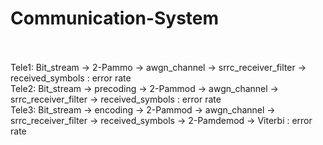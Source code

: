 # Communication-System
<br />
<br />Tele1: Bit_stream -> 2-Pammo -> awgn_channel -> srrc_receiver_filter -> received_symbols : error rate
<br />Tele2: Bit_stream -> precoding -> 2-Pammod -> awgn_channel -> srrc_receiver_filter -> received_symbols : error rate
<br />Tele3: Bit_stream -> encoding -> 2-Pammod -> awgn_channel -> srrc_receiver_filter -> received_symbols -> 2-Pamdemod -> Viterbi : error rate
